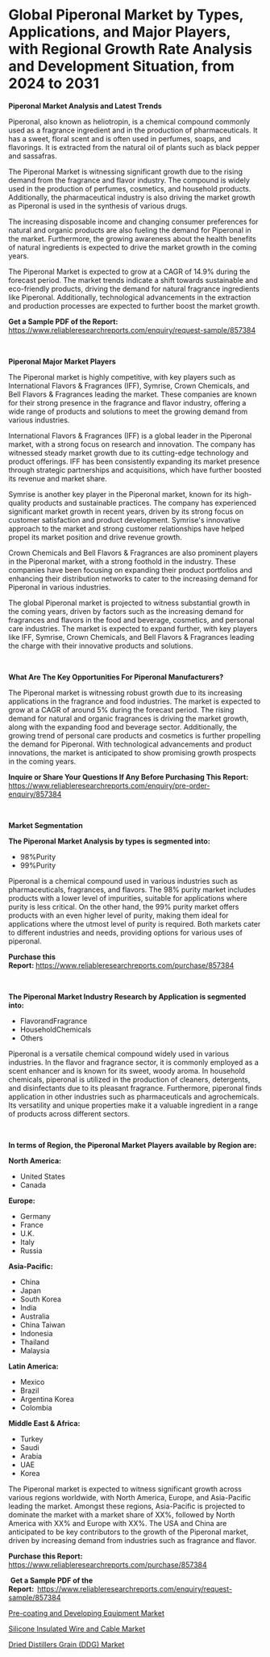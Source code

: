 <p><h1>Global Piperonal Market by Types, Applications, and Major Players, with Regional Growth Rate Analysis and Development Situation, from 2024 to 2031</h1></p><p><strong>Piperonal Market Analysis and Latest Trends</strong></p>
<p><p>Piperonal, also known as heliotropin, is a chemical compound commonly used as a fragrance ingredient and in the production of pharmaceuticals. It has a sweet, floral scent and is often used in perfumes, soaps, and flavorings. It is extracted from the natural oil of plants such as black pepper and sassafras.</p><p>The Piperonal Market is witnessing significant growth due to the rising demand from the fragrance and flavor industry. The compound is widely used in the production of perfumes, cosmetics, and household products. Additionally, the pharmaceutical industry is also driving the market growth as Piperonal is used in the synthesis of various drugs.</p><p>The increasing disposable income and changing consumer preferences for natural and organic products are also fueling the demand for Piperonal in the market. Furthermore, the growing awareness about the health benefits of natural ingredients is expected to drive the market growth in the coming years.</p><p>The Piperonal Market is expected to grow at a CAGR of 14.9% during the forecast period. The market trends indicate a shift towards sustainable and eco-friendly products, driving the demand for natural fragrance ingredients like Piperonal. Additionally, technological advancements in the extraction and production processes are expected to further boost the market growth.</p></p>
<p><strong>Get a Sample PDF of the Report:&nbsp;</strong> <a href="https://www.reliableresearchreports.com/enquiry/request-sample/857384">https://www.reliableresearchreports.com/enquiry/request-sample/857384</a></p>
<p>&nbsp;</p>
<p><strong>Piperonal Major Market Players</strong></p>
<p><p>The Piperonal market is highly competitive, with key players such as International Flavors & Fragrances (IFF), Symrise, Crown Chemicals, and Bell Flavors & Fragrances leading the market. These companies are known for their strong presence in the fragrance and flavor industry, offering a wide range of products and solutions to meet the growing demand from various industries.</p><p>International Flavors & Fragrances (IFF) is a global leader in the Piperonal market, with a strong focus on research and innovation. The company has witnessed steady market growth due to its cutting-edge technology and product offerings. IFF has been consistently expanding its market presence through strategic partnerships and acquisitions, which have further boosted its revenue and market share.</p><p>Symrise is another key player in the Piperonal market, known for its high-quality products and sustainable practices. The company has experienced significant market growth in recent years, driven by its strong focus on customer satisfaction and product development. Symrise's innovative approach to the market and strong customer relationships have helped propel its market position and drive revenue growth.</p><p>Crown Chemicals and Bell Flavors & Fragrances are also prominent players in the Piperonal market, with a strong foothold in the industry. These companies have been focusing on expanding their product portfolios and enhancing their distribution networks to cater to the increasing demand for Piperonal in various industries.</p><p>The global Piperonal market is projected to witness substantial growth in the coming years, driven by factors such as the increasing demand for fragrances and flavors in the food and beverage, cosmetics, and personal care industries. The market is expected to expand further, with key players like IFF, Symrise, Crown Chemicals, and Bell Flavors & Fragrances leading the charge with their innovative products and solutions.</p></p>
<p>&nbsp;</p>
<p><strong>What Are The Key Opportunities For Piperonal Manufacturers?</strong></p>
<p><p>The Piperonal market is witnessing robust growth due to its increasing applications in the fragrance and food industries. The market is expected to grow at a CAGR of around 5% during the forecast period. The rising demand for natural and organic fragrances is driving the market growth, along with the expanding food and beverage sector. Additionally, the growing trend of personal care products and cosmetics is further propelling the demand for Piperonal. With technological advancements and product innovations, the market is anticipated to show promising growth prospects in the coming years.</p></p>
<p><strong>Inquire or Share Your Questions If Any Before Purchasing This Report:</strong> <a href="https://www.reliableresearchreports.com/enquiry/pre-order-enquiry/857384">https://www.reliableresearchreports.com/enquiry/pre-order-enquiry/857384</a></p>
<p>&nbsp;</p>
<p><strong>Market Segmentation</strong></p>
<p><strong>The Piperonal Market Analysis by types is segmented into:</strong></p>
<p><ul><li>98%Purity</li><li>99%Purity</li></ul></p>
<p><p>Piperonal is a chemical compound used in various industries such as pharmaceuticals, fragrances, and flavors. The 98% purity market includes products with a lower level of impurities, suitable for applications where purity is less critical. On the other hand, the 99% purity market offers products with an even higher level of purity, making them ideal for applications where the utmost level of purity is required. Both markets cater to different industries and needs, providing options for various uses of piperonal.</p></p>
<p><strong>Purchase this Report:&nbsp;</strong><a href="https://www.reliableresearchreports.com/purchase/857384">https://www.reliableresearchreports.com/purchase/857384</a></p>
<p>&nbsp;</p>
<p><strong>The Piperonal Market Industry Research by Application is segmented into:</strong></p>
<p><ul><li>FlavorandFragrance</li><li>HouseholdChemicals</li><li>Others</li></ul></p>
<p><p>Piperonal is a versatile chemical compound widely used in various industries. In the flavor and fragrance sector, it is commonly employed as a scent enhancer and is known for its sweet, woody aroma. In household chemicals, piperonal is utilized in the production of cleaners, detergents, and disinfectants due to its pleasant fragrance. Furthermore, piperonal finds application in other industries such as pharmaceuticals and agrochemicals. Its versatility and unique properties make it a valuable ingredient in a range of products across different sectors.</p></p>
<p>&nbsp;</p>
<p><strong>In terms of Region, the Piperonal Market Players available by Region are:</strong></p>
<p>
    <p> <strong> North America: </strong>
        <ul>
            <li>United States</li>
            <li>Canada</li>
        </ul>
        </p> 
    <p> <strong> Europe: </strong>
        <ul>
            <li>Germany</li>
            <li>France</li>
            <li>U.K.</li>
            <li>Italy</li>
            <li>Russia</li>
        </ul>
        </p> 
    <p> <strong> Asia-Pacific: </strong>
        <ul>
            <li>China</li>
            <li>Japan</li>
            <li>South Korea</li>
            <li>India</li>
            <li>Australia</li>
            <li>China Taiwan</li>
            <li>Indonesia</li>
            <li>Thailand</li>
            <li>Malaysia</li>
        </ul>
        </p> 
    <p> <strong> Latin America: </strong>
        <ul>
            <li>Mexico</li>
            <li>Brazil</li>
            <li>Argentina Korea</li>
            <li>Colombia</li>
        </ul>
        </p> 
    <p> <strong> Middle East & Africa: </strong>
        <ul>
            <li>Turkey</li>
            <li>Saudi</li>
            <li>Arabia</li>
            <li>UAE</li>
            <li>Korea</li>
        </ul>
    </p>
    </p>
<p><p>The Piperonal market is expected to witness significant growth across various regions worldwide, with North America, Europe, and Asia-Pacific leading the market. Amongst these regions, Asia-Pacific is projected to dominate the market with a market share of XX%, followed by North America with XX% and Europe with XX%. The USA and China are anticipated to be key contributors to the growth of the Piperonal market, driven by increasing demand from industries such as fragrance and flavor.</p></p>
<p><strong>Purchase this Report: </strong><a href="https://www.reliableresearchreports.com/purchase/857384">https://www.reliableresearchreports.com/purchase/857384</a></p>
<p>&nbsp;<strong>Get a Sample PDF of the Report:&nbsp;&nbsp;</strong><a href="https://www.reliableresearchreports.com/enquiry/request-sample/857384">https://www.reliableresearchreports.com/enquiry/request-sample/857384</a></p>
<p><strong></strong></p>
<p><p><a href="https://view.publitas.com/reportprime-1/pre-coating-and-developing-equipment-market-research-report-unlocks-analysis-on-the-market-financial-status-market-size-and-market-revenue-upto-2030/">Pre-coating and Developing Equipment Market</a></p><p><a href="https://view.publitas.com/reportprime-1/silicone-insulated-wire-and-cable-market-dynamics-2023-2030-also-about-its-market-trends-projections-and-opportunities/">Silicone Insulated Wire and Cable Market</a></p><p><a href="https://view.publitas.com/reportprime-1/dried-distillers-grain-ddg-market-size-reflecting-a-forecast-till-2030-market-by-type-by-application-and-by-geography/">Dried Distillers Grain (DDG) Market</a></p></p>